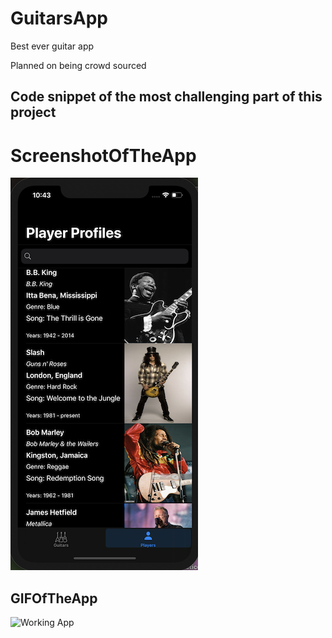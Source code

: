 # GuitarsApp
Best ever guitar app

Planned on being crowd sourced

## Code snippet of the most challenging part of this project

# ScreenshotOfTheApp
![Home Screen](Assets/HomeScreen1guitar.png)


## GIFOfTheApp
![Working App](Assets/guitarappGIF.gif)

